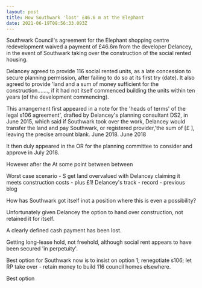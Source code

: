```yaml
---
layout: post
title: How Southwark 'lost' £46.6 m at the Elephant
date: 2021-06-19T08:56:33.093Z
---
```

Southwark Council's agreement for the Elephant shopping centre redevelopment waived a payment of £46.6m from the developer Delancey, in the event of Southwark taking over the construction of the social rented housing.

Delancey agreed to provide 116 social rented units, as a late concession to secure planning permission,  after failing to do so at its first try (date). It also agreed to provide 'land and a sum of money sufficient for the construction......., if it had not itself commenced building the units within ten years (of the development commencing).

This arrangement first appeared in a note for the 'heads of terms' of the legal s106 agreement', drafted by Delancey's planning consultant DS2, in June 2015, which said if Southwark took over the work, Delancey would transfer the land and pay Southwark, or registered provider,'the sum of \[£    ], leaving the precise amount blank. June 2018.  June 2018

It then duly appeared in the OR for the planning committee to consider and approve in July 2018.

However after the At some point between between 

Worst case scenario - S get land overvalued with Delancey claiming it meets construction costs  - plus £1!  Delancey's track - record - previous blog

How has Southwark got itself inot a position where this is even a possibility?

Unfortunately given Delancey the option to hand over construction, not retained it for itself.

A clearly defined cash payment has been lost.

Getting long-lease hold, not freehold, although social rent appears to have been secured 'in perpetuity'.

Best option for Southwark now is to insist on option 1; renegotiate s106; let RP take over - retain money to build 116 council homes elsewhere.

Best option
